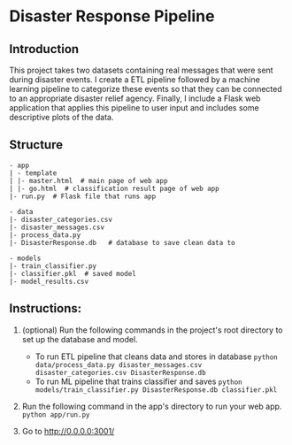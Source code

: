 # Disaster Response Pipeline

## Introduction
This project takes two datasets containing real messages that were sent during disaster events. I create a ETL pipeline followed by a machine learning pipeline to categorize these events so that they can be connected to an appropriate disaster relief agency. Finally, I include a Flask web application that applies this pipeline to user input and includes some descriptive plots of the data. 

## Structure 
```
- app
| - template
| |- master.html  # main page of web app
| |- go.html  # classification result page of web app
|- run.py  # Flask file that runs app

- data
|- disaster_categories.csv  
|- disaster_messages.csv  
|- process_data.py
|- DisasterResponse.db   # database to save clean data to

- models
|- train_classifier.py
|- classifier.pkl  # saved model 
|- model_results.csv
```

## Instructions:
1. (optional) Run the following commands in the project's root directory to set up the database and model.

    - To run ETL pipeline that cleans data and stores in database
        `python data/process_data.py disaster_messages.csv disaster_categories.csv DisasterResponse.db`
    - To run ML pipeline that trains classifier and saves
        `python models/train_classifier.py DisasterResponse.db classifier.pkl`

2. Run the following command in the app's directory to run your web app.
    `python app/run.py`

3. Go to http://0.0.0.0:3001/
